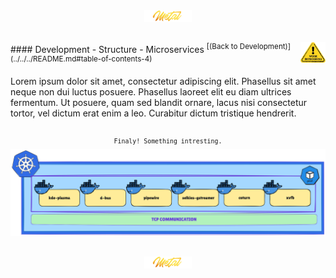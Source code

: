 <div align="center">
   <img src="../../../.media/asset/badge/asset_badge_project_backgroundless.png" width="15%" height="auto"/>
</div>

##
<img src="../../../.media/asset/helper/asset_helper_wip.png" align="right" width="8%" height="auto"/>
<!---
#####################################################
# Development - Structure - Microservices
#####################################################
--->  
####  Development - Structure - Microservices
<sup>[(Back to Development)](../../../README.md#table-of-contents-4)</sup>
<br>

Lorem ipsum dolor sit amet, consectetur adipiscing elit. Phasellus sit amet neque non dui luctus posuere. Phasellus laoreet elit eu diam ultrices fermentum. Ut posuere, quam sed blandit ornare, lacus nisi consectetur tortor, vel dictum erat enim a leo. Curabitur dictum tristique hendrerit.

##

<div align="center">
<sup><code>Finaly! Something intresting.</code></sup>
<br>   
<img src="../../../.media/development/structure/microservices/development_structure_microservices_preview.png" width="800" height="auto"/>  
</div>

##

<div align="center">
   <img src="../../../.media/asset/badge/asset_badge_project_backgroundless.png" width="15%" height="auto"/>
</div>
